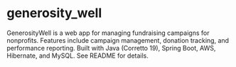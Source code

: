 # generosity_well
GenerosityWell is a web app for managing fundraising campaigns for nonprofits. Features include campaign management, donation tracking, and performance reporting. Built with Java (Corretto 19), Spring Boot, AWS, Hibernate, and MySQL. See README for details.
